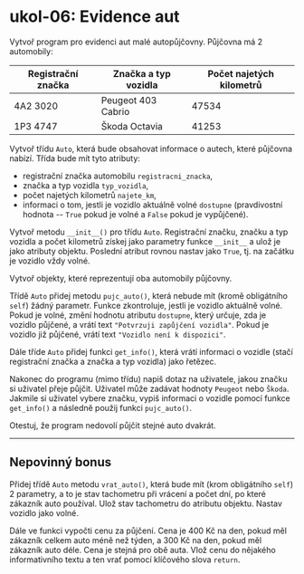 # ukol-06: Evidence aut

Vytvoř program pro evidenci aut malé autopůjčovny. Půjčovna má 2 automobily:

| Registrační značka | Značka a typ vozidla | Počet najetých kilometrů |
| ------------------ | -------------------- | ------------------------ |
| 4A2 3020           | Peugeot 403 Cabrio   | 47534                    |
| 1P3 4747           | Škoda Octavia        | 41253                    |

Vytvoř třídu `Auto`, která bude obsahovat informace o autech, které půjčovna nabízí. Třída bude mít tyto atributy:

- registrační značka automobilu `registracni_znacka`,
- značka a typ vozidla `typ_vozidla`,
- počet najetých kilometrů `najete_km`,
- informaci o tom, jestli je vozidlo aktuálně volné `dostupne` (pravdivostní hodnota -- `True` pokud je volné a `False` pokud je vypůjčené).

Vytvoř metodu `__init__()` pro třídu `Auto`. Registrační značku, značku a typ vozidla a počet kilometrů získej jako parametry funkce `__init__` a ulož je jako atributy objektu. Poslední atribut rovnou nastav jako `True`, tj. na začátku je vozidlo vždy volné.

Vytvoř objekty, které reprezentují oba automobily půjčovny.

Třídě `Auto` přidej metodu `pujc_auto()`, která nebude mít (kromě obligátního `self`) žádný parametr. Funkce zkontroluje, jestli je vozidlo aktuálně volné. Pokud je volné, změní hodnotu atributu `dostupne`, který určuje, zda je vozidlo půjčené, a vrátí text `"Potvrzuji zapůjčení vozidla"`. Pokud je vozidlo již půjčené, vrátí text `"Vozidlo není k dispozici"`.

Dále tříde `Auto` přidej funkci `get_info()`, která vrátí informaci o vozidle (stačí registrační značka a značka a typ vozidla) jako řetězec.

Nakonec do programu (mimo třídu) napiš dotaz na uživatele, jakou značku si uživatel přeje půjčit. Uživatel může zadávat hodnoty `Peugeot` nebo `Škoda`. Jakmile si uživatel vybere značku, vypiš informaci o vozidle pomocí funkce `get_info()` a následně použij funkci `pujc_auto()`.

Otestuj, že program nedovolí půjčit stejné auto dvakrát.

---

## Nepovinný bonus

Přidej třídě `Auto` metodu `vrat_auto()`, která bude mít (krom obligátního `self`) 2 parametry, a to je stav tachometru při vrácení a počet dní, po které zákazník auto používal. Ulož stav tachometru do atributu objektu. Nastav vozidlo jako volné.

Dále ve funkci vypočti cenu za půjčení. Cena je 400 Kč na den, pokud měl zákazník celkem auto méně než týden, a 300 Kč na den, pokud měl zákazník auto déle. Cena je stejná pro obě auta. Vlož cenu do nějakého informativního textu a ten vrať pomocí klíčového slova `return`.
